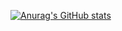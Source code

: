 [![Anurag's GitHub stats](https://github-readme-stats.vercel.app/api?username=elliotchenzichang)](https://github.com/anuraghazra/github-readme-stats)
